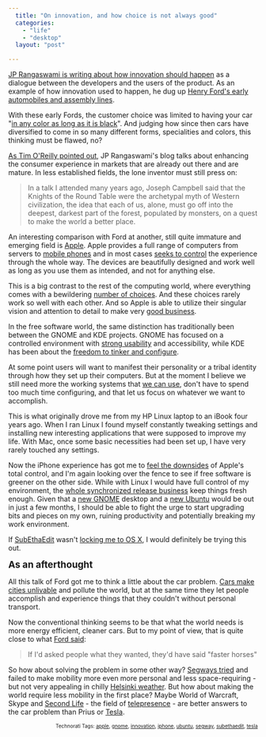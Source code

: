 ```yaml
---
  title: "On innovation, and how choice is not always good"
  categories: 
    - "life"
    - "desktop"
  layout: "post"

---
```

<p>
<a href="http://confusedofcalcutta.com/2008/11/11/faster-horses-in-the-age-of-co-creation/">JP Rangaswami is writing about how innovation should happen</a> as a dialogue between the developers and the users of the product. As an example of how innovation used to happen, he dug up <a href="http://www.eyewitnesstohistory.com/ford.htm">Henry Ford's early automobiles and assembly lines</a>.
</p><p>
With these early Fords, the customer choice was limited to having your car "<a href="http://www.metafilter.com/75290/Any-color-so-long-as-its-black">in any color as long as it is black</a>". And judging how since then cars have diversified to come in so many different forms, specialities and colors, this thinking must be flawed, no?
</p><p>
<a href="http://radar.oreilly.com/2008/11/a-critical-choice-regarding-innovation.html">As Tim O'Reilly pointed out</a>, JP Rangaswami's blog talks about enhancing the consumer experience in markets that are already out there and are mature. In less established fields, the lone inventor must still press on:
</p><blockquote>
In a talk I attended many years ago, Joseph Campbell said that the Knights of the Round Table were the archetypal myth of Western civilization, the idea that each of us, alone, must go off into the deepest, darkest part of the forest, populated by monsters, on a quest to make the world a better place.
</blockquote><p>
An interesting comparison with Ford at another, still quite immature and emerging field is <a href="http://www.apple.com/">Apple</a>. Apple provides a full range of computers from servers to <a href="http://www.apple.com/iphone/">mobile phones</a> and in most cases <a href="http://www.webmonkey.com/blog/iPhone_App_Store_Exclusivity_Is_a_Big_Drawback">seeks to control</a> the experience through the whole way. The devices are beautifully designed and work well as long as you use them as intended, and not for anything else.
</p><p>
This is a big contrast to the rest of the computing world, where everything comes with a bewildering <a href="http://www.microsoft.com/windows/windows-vista/compare-editions/default.aspx">number of choices</a>. And these choices rarely work so well with each other. And so Apple is able to utilize their singular vision and attention to detail to make very <a href="http://www.roughlydrafted.com/2007/12/14/canalys-symbian-apple-iphone-already-leads-windows-mobile-in-us-market-share-q3-2007/">good business</a>.
</p><p>
In the free software world, the same distinction has traditionally been between the GNOME and KDE projects. GNOME has focused on a controlled environment with <a href="http://live.gnome.org/UsabilityProject">strong usability</a> and accessibility, while KDE has been about the <a href="http://www.linux.com/feature/142661">freedom to tinker and configure</a>.
</p><p>
At some point users will want to manifest their personality or a tribal identity through how they set up their computers. But at the moment I believe we still need more the working systems that <a href="http://www.deepjiveinterests.com/2007/11/17/it-just-works-my-ass/">we can use</a>, don't have to spend too much time configuring, and that let us focus on whatever we want to accomplish.
</p><p>
This is what originally drove me from my HP Linux laptop to an iBook four years ago. When I ran Linux I found myself constantly tweaking settings and installing new interesting applications that were supposed to improve my life. With Mac, once some basic necessities had been set up, I have very rarely touched any settings.
</p><p>
Now the iPhone experience has got me to <a href="http://lifehacker.com/5086490/the-best-way-to-tether-your-iphone-to-your-laptop-for-free">feel the downsides</a> of Apple's total control, and I'm again looking over the fence to see if free software is greener on the other side. While with Linux I would have full control of my environment, the <a href="http://www.markshuttleworth.com/archives/150">whole synchronized release business</a> keep things fresh enough. Given that a <a href="http://live.gnome.org/ReleasePlanning/TimeBased">new GNOME</a> desktop and a <a href="https://wiki.ubuntu.com/TimeBasedReleases">new Ubuntu</a> would be out in just a few months, I should be able to fight the urge to start upgrading bits and pieces on my own, ruining productivity and potentially breaking my work environment.
</p><p>
If <a href="http://www.codingmonkeys.de/subethaedit/">SubEthaEdit</a> wasn't <a href="http://crschmidt.livejournal.com/259345.html">locking me to OS X</a>, I would definitely be trying this out.
</p><p>
<span style="font-size:14pt;"><strong>As an afterthought</strong></span>
</p><p>
All this talk of Ford got me to think a little about the car problem. <a href="http://www.butterpaper.com/editorials/editorial201101.htm">Cars make cities unlivable</a> and pollute the world, but at the same time they let people accomplish and experience things that they couldn't without personal transport.
</p><p>
Now the conventional thinking seems to be that what the world needs is more energy efficient, cleaner cars. But to my point of view, that is quite close to what <a href="http://en.wikiquote.org/wiki/Henry_Ford">Ford said</a>:
</p><blockquote>
If I'd asked people what they wanted, they'd have said "faster horses"
</blockquote><p>
So how about solving the problem in some other way? <a href="http://www.independent.co.uk/news/uk/home-news/is-this-the-future-of-transport-618967.html">Segways tried</a> and failed to make mobility more even more personal and less space-requiring - but not very appealing in chilly <a href="http://flickr.com/photos/bergie/3034692266/">Helsinki weather</a>. But how about making the world require less mobility in the first place? Maybe World of Warcraft, Skype and <a href="http://secondlife.com/">Second Life</a> - the field of <a href="http://en.wikipedia.org/wiki/Telepresence">telepresence</a> - are better answers to the car problem than Prius or <a href="http://en.wikipedia.org/wiki/Tesla_roadster">Tesla</a>.
</p>
<p style="text-align:right;font-size:10px;">Technorati Tags: <a href="http://www.technorati.com/tag/apple" rel="tag">apple</a>, <a href="http://www.technorati.com/tag/gnome" rel="tag">gnome</a>, <a href="http://www.technorati.com/tag/innovation" rel="tag">innovation</a>, <a href="http://www.technorati.com/tag/iphone" rel="tag">iphone</a>, <a href="http://www.technorati.com/tag/ubuntu" rel="tag">ubuntu</a>, <a href="http://www.technorati.com/tag/segway" rel="tag">segway</a>, <a href="http://www.technorati.com/tag/subethaedit" rel="tag">subethaedit</a>, <a href="http://www.technorati.com/tag/tesla" rel="tag">tesla</a></p>
